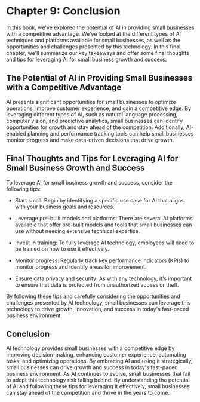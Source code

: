 Chapter 9: Conclusion
=====================

In this book, we've explored the potential of AI in providing small businesses with a competitive advantage. We've looked at the different types of AI techniques and platforms available for small businesses, as well as the opportunities and challenges presented by this technology. In this final chapter, we'll summarize our key takeaways and offer some final thoughts and tips for leveraging AI for small business growth and success.

The Potential of AI in Providing Small Businesses with a Competitive Advantage
------------------------------------------------------------------------------

AI presents significant opportunities for small businesses to optimize operations, improve customer experience, and gain a competitive edge. By leveraging different types of AI, such as natural language processing, computer vision, and predictive analytics, small businesses can identify opportunities for growth and stay ahead of the competition. Additionally, AI-enabled planning and performance tracking tools can help small businesses monitor progress and make data-driven decisions that drive growth.

Final Thoughts and Tips for Leveraging AI for Small Business Growth and Success
-------------------------------------------------------------------------------

To leverage AI for small business growth and success, consider the following tips:

* Start small: Begin by identifying a specific use case for AI that aligns with your business goals and resources.

* Leverage pre-built models and platforms: There are several AI platforms available that offer pre-built models and tools that small businesses can use without needing extensive technical expertise.

* Invest in training: To fully leverage AI technology, employees will need to be trained on how to use it effectively.

* Monitor progress: Regularly track key performance indicators (KPIs) to monitor progress and identify areas for improvement.

* Ensure data privacy and security: As with any technology, it's important to ensure that data is protected from unauthorized access or theft.

By following these tips and carefully considering the opportunities and challenges presented by AI technology, small businesses can leverage this technology to drive growth, innovation, and success in today's fast-paced business environment.

Conclusion
----------

AI technology provides small businesses with a competitive edge by improving decision-making, enhancing customer experience, automating tasks, and optimizing operations. By embracing AI and using it strategically, small businesses can drive growth and success in today's fast-paced business environment. As AI continues to evolve, small businesses that fail to adopt this technology risk falling behind. By understanding the potential of AI and following these tips for leveraging it effectively, small businesses can stay ahead of the competition and thrive in the years to come.
